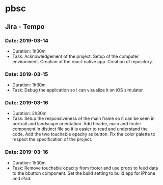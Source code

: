 # pbsc

## Jira - Tempo

### Date: 2019-03-14
* Duration: 1h30m
* Task: Acknowledgement of the project. Setup of the computer environment. Creation of the react-native app. Creation of repository.

### Date: 2019-03-15
* Duration: 1h30m
* Task: Debug the application so I can visualize it on iOS simulator.

### Date: 2019-03-16
* Duration: 2h30m
* Task: Setup the responsiveness of the main frame so it can be seen in portrait and landscape orientation. Add header, main and footer component in distinct file so it is easier to read and understand the code. Add the two touchable opacity as button. Fix the color palette to respect the specification of the project.

### Date: 2019-03-16
* Duration: 1h30m
* Task: Remove touchable opacity from footer and use props to feed data to the bbutton component. Set the build setting to build app for iPhone and iPad.








